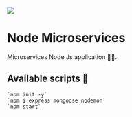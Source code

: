 

![](https://github.com/rcherara/microservice-architecture/blob/master/docs/images/Targert-platform-architecture.png?raw=true)

# Node Microservices 
Microservices Node Js application 👩‍🚀.


## Available scripts 🎉
    `npm init -y`
    `npm i express mongoose nodemon`
    `npm start`



